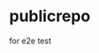# publicrepo
for e2e test






















































































































































































































































































































































































































































































































































































































































































































































































































































































































































































































































































































































































































































































































































































































































































































































































































































































































































































































































































































































































































































































































































































































































































































































































































































































































































































































































































































































































































































































































































































































































































































































































































































































































































































































































































































































































































































































































































































































































































































































































































































































































































































































































































































































































































































































































































































































































































































































































































































































































































































































